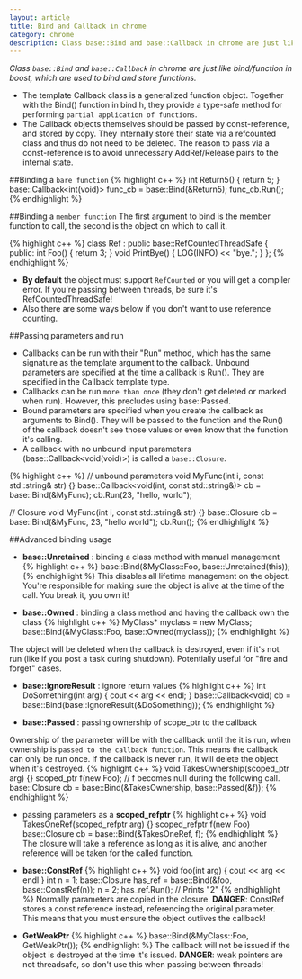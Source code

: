 ```yaml
---
layout: article
title: Bind and Callback in chrome
category: chrome
description: Class base::Bind and base::Callback in chrome are just like bind/function in boost, which are used to bind and store functions.
---
```

*Class `base::Bind` and `base::Callback` in chrome are just like bind/function in boost, which are used to bind and store functions.*

* The template Callback class is a generalized function object. Together with the Bind() function in bind.h, they provide a type-safe method for performing `partial application of functions`.
* The Callback objects themselves should be passed by const-reference, and stored by copy. They internally store their state via a refcounted class and thus do not need to be deleted. The reason to pass via a const-reference is to avoid unnecessary AddRef/Release pairs to the internal state.


##Binding a `bare function`
{% highlight c++ %}
int Return5() { return 5; }
base::Callback<int(void)> func_cb = base::Bind(&Return5);
func_cb.Run();
{% endhighlight %}


##Binding a `member function`
The first argument to bind is the member function to call, the second is the object on which to call it.

{% highlight c++ %}
class Ref : public base::RefCountedThreadSafe<Ref> {
public:
    int Foo() { return 3; }
    void PrintBye() { LOG(INFO) << "bye."; }
};
{% endhighlight %}

* **By default** the object must support `RefCounted` or you will get a compiler error. If you're passing between threads, be sure it's RefCountedThreadSafe!
* Also there are some ways below if you don't want to use reference counting.


##Passing parameters and run

* Callbacks can be run with their "Run" method, which has the same signature as the template argument to the callback. Unbound parameters are specified at the time a callback is Run(). They are specified in the Callback template type.
* Callbacks can be run `more than once` (they don't get deleted or marked when run). However, this precludes using base::Passed.
* Bound parameters are specified when you create the callback as arguments to Bind(). They will be passed to the function and the Run() of the callback doesn't see those values or even know that the function it's calling.
* A callback with no unbound input parameters (base::Callback&lt;void(void)>) is called a `base::Closure`.

{% highlight c++ %}
// unbound parameters
void MyFunc(int i, const std::string& str) {}
base::Callback<void(int, const std::string&)> cb = base::Bind(&MyFunc);
cb.Run(23, "hello, world");

// Closure
void MyFunc(int i, const std::string& str) {}
base::Closure cb = base::Bind(&MyFunc, 23, "hello world");
cb.Run();
{% endhighlight %}


##Advanced binding usage

* **base::Unretained** : binding a class method with manual management
{% highlight c++ %}
base::Bind(&MyClass::Foo, base::Unretained(this));
{% endhighlight %}
This disables all lifetime management on the object. You're responsible for making sure the object is alive at the time of the call. You break it, you own it!

* **base::Owned** :  binding a class method and having the callback own the class
{% highlight c++ %}
MyClass* myclass = new MyClass;
base::Bind(&MyClass::Foo, base::Owned(myclass));
{% endhighlight %}

The object will be deleted when the callback is destroyed, even if it's not run (like if you post a task during shutdown). Potentially useful for "fire and forget" cases.

* **base::IgnoreResult** : ignore return values
{% highlight c++ %}
int DoSomething(int arg) { cout << arg << endl; }
base::Callback<void<int>) cb =
   base::Bind(base::IgnoreResult(&DoSomething));
{% endhighlight %}

* **base::Passed** : passing ownership of scope_ptr to the callback

Ownership of the parameter will be with the callback until the it is run, when ownership is `passed to the callback function`. This means the callback can only be run once. If the callback is never run, it will delete the object when it's destroyed.
{% highlight c++ %}
void TakesOwnership(scoped_ptr<Foo> arg) {}
scoped_ptr<Foo> f(new Foo);
// f becomes null during the following call.
base::Closure cb = base::Bind(&TakesOwnership, base::Passed(&f));
{% endhighlight %}

* passing parameters as a **scoped_refptr**
{% highlight c++ %}
void TakesOneRef(scoped_refptr<Foo> arg) {}
scoped_refptr<Foo> f(new Foo)
base::Closure cb = base::Bind(&TakesOneRef, f);
{% endhighlight %}
The closure will take a reference as long as it is alive, and another reference will be taken for the called function.

* **base::ConstRef**
{% highlight c++ %}
void foo(int arg) { cout << arg << endl }
int n = 1;
base::Closure has_ref = base::Bind(&foo, base::ConstRef(n));
n = 2;
has_ref.Run();  // Prints "2"
{% endhighlight %}
Normally parameters are copied in the closure. **DANGER**: ConstRef stores a const reference instead, referencing the original parameter. This means that you must ensure the object outlives the callback!

* **GetWeakPtr**
{% highlight c++ %}
base::Bind(&MyClass::Foo, GetWeakPtr());
{% endhighlight %}
The callback will not be issued if the object is destroyed at the time it's issued. **DANGER**: weak pointers are not threadsafe, so don't use this when passing between threads!